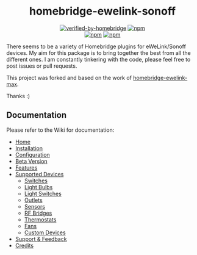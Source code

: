<div align="center">
<h1>homebridge-ewelink-sonoff</h1>   
    
[![verified-by-homebridge](https://badgen.net/badge/homebridge/verified/purple)](https://github.com/homebridge/homebridge/wiki/Verified-Plugins)
[![npm](https://img.shields.io/npm/dt/homebridge-ewelink-sonoff)](https://www.npmjs.com/package/homebridge-ewelink-sonoff)   
[![npm](https://img.shields.io/npm/v/homebridge-ewelink-sonoff?label=release)](https://www.npmjs.com/package/homebridge-ewelink-sonoff)
[![npm](https://img.shields.io/npm/v/homebridge-ewelink-beta?label=beta)](https://www.npmjs.com/package/homebridge-ewelink-beta)
</div>

There seems to be a variety of Homebridge plugins for eWeLink/Sonoff devices. My aim for this package is to bring together the best from all the different ones. I am constantly tinkering with the code, please feel free to post issues or pull requests.

This project was forked and based on the work of [homebridge-ewelink-max](https://github.com/howanghk/homebridge-ewelink).

Thanks :)
## Documentation
Please refer to the Wiki for documentation:
* [Home](https://github.com/thepotterfamily/homebridge-ewelink-sonoff/wiki)
* [Installation](https://github.com/thepotterfamily/homebridge-ewelink-sonoff/wiki/Installation)
* [Configuration](https://github.com/thepotterfamily/homebridge-ewelink-sonoff/wiki/Configuration)
* [Beta Version](https://github.com/thepotterfamily/homebridge-ewelink-sonoff/wiki/Beta-Version)
* [Features](https://github.com/thepotterfamily/homebridge-ewelink-sonoff/wiki/Features)
* [Supported Devices](https://github.com/thepotterfamily/homebridge-ewelink-sonoff/wiki/Supported-Devices)
  * [Switches](https://github.com/thepotterfamily/homebridge-ewelink-sonoff/wiki/Switches)
  * [Light Bulbs](https://github.com/thepotterfamily/homebridge-ewelink-sonoff/wiki/Light-Bulbs)
  * [Light Switches](https://github.com/thepotterfamily/homebridge-ewelink-sonoff/wiki/Light-Switches)
  * [Outlets](https://github.com/thepotterfamily/homebridge-ewelink-sonoff/wiki/Outlets)
  * [Sensors](https://github.com/thepotterfamily/homebridge-ewelink-sonoff/wiki/Sensors)
  * [RF Bridges](https://github.com/thepotterfamily/homebridge-ewelink-sonoff/wiki/RF-Bridges)
  * [Thermostats](https://github.com/thepotterfamily/homebridge-ewelink-sonoff/wiki/Thermostats)
  * [Fans](https://github.com/thepotterfamily/homebridge-ewelink-sonoff/wiki/Fans)
  * [Custom Devices](https://github.com/thepotterfamily/homebridge-ewelink-sonoff/wiki/Custom-Devices)
* [Support & Feedback](https://github.com/thepotterfamily/homebridge-ewelink-sonoff/wiki/Support-&-Feedback)
* [Credits](https://github.com/thepotterfamily/homebridge-ewelink-sonoff/wiki/Credits)
